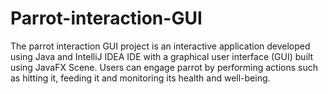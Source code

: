 # Parrot-interaction-GUI
The parrot interaction GUI project is an interactive application developed using Java and IntelliJ IDEA IDE with a graphical user interface (GUI) built using JavaFX Scene. Users can engage parrot by performing actions such as hitting it, feeding it and monitoring its health and well-being.  
